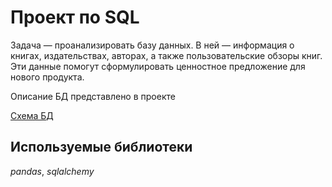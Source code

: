# Проект по SQL
Задача — проанализировать базу данных. В ней — информация о книгах, издательствах, авторах, а также пользовательские обзоры книг. Эти данные помогут сформулировать ценностное предложение для нового продукта.

Описание БД представлено в проекте

[Схема БД](https://github.com/turdakovan/Yandex_Practicum/blob/main/books_sql/db_scheme.png)
## Используемые библиотеки
*pandas*, *sqlalchemy*
